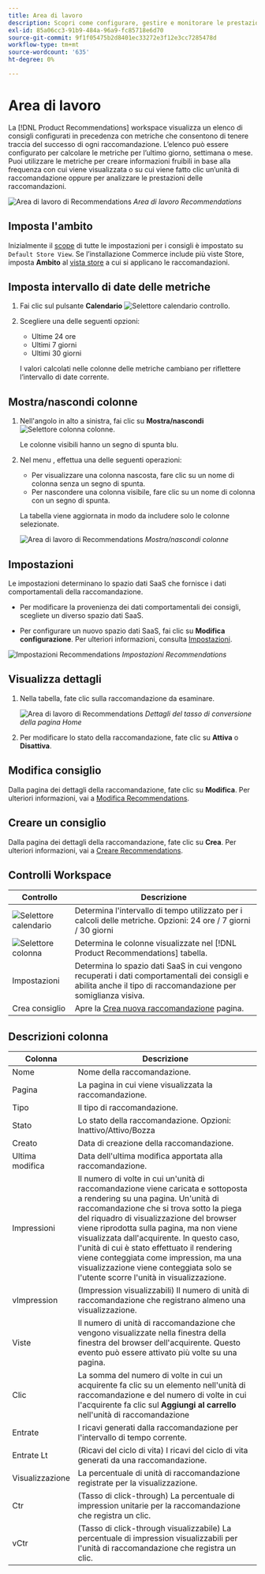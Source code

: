 ```yaml
---
title: Area di lavoro
description: Scopri come configurare, gestire e monitorare le prestazioni dei consigli di prodotto.
exl-id: 85a06cc3-91b9-484a-96a9-fc85718e6d70
source-git-commit: 9f1f05475b2d8401ec33272e3f12e3cc7285478d
workflow-type: tm+mt
source-wordcount: '635'
ht-degree: 0%

---
```


# Area di lavoro

La [!DNL Product Recommendations] workspace visualizza un elenco di consigli configurati in precedenza con metriche che consentono di tenere traccia del successo di ogni raccomandazione. L’elenco può essere configurato per calcolare le metriche per l’ultimo giorno, settimana o mese. Puoi utilizzare le metriche per creare informazioni fruibili in base alla frequenza con cui viene visualizzata o su cui viene fatto clic un’unità di raccomandazione oppure per analizzare le prestazioni delle raccomandazioni.

![Area di lavoro di Recommendations](assets/workspace.png)
_Area di lavoro Recommendations_

## Imposta l&#39;ambito

Inizialmente il [scope](https://docs.magento.com/user-guide/stores/websites-stores-views.html) di tutte le impostazioni per i consigli è impostato su `Default Store View`. Se l’installazione Commerce include più viste Store, imposta **Ambito** al [vista store](https://docs.magento.com/user-guide/configuration/scope.html) a cui si applicano le raccomandazioni.

## Imposta intervallo di date delle metriche

1. Fai clic sul pulsante **Calendario** ![Selettore calendario](assets/icon-calendar.png) controllo.

1. Scegliere una delle seguenti opzioni:

   - Ultime 24 ore
   - Ultimi 7 giorni
   - Ultimi 30 giorni

   I valori calcolati nelle colonne delle metriche cambiano per riflettere l’intervallo di date corrente.

## Mostra/nascondi colonne

1. Nell&#39;angolo in alto a sinistra, fai clic su **Mostra/nascondi** ![Selettore colonna](assets/icon-show-hide-columns.png) colonne.

   Le colonne visibili hanno un segno di spunta blu.

1. Nel menu , effettua una delle seguenti operazioni:

   - Per visualizzare una colonna nascosta, fare clic su un nome di colonna senza un segno di spunta.
   - Per nascondere una colonna visibile, fare clic su un nome di colonna con un segno di spunta.

   La tabella viene aggiornata in modo da includere solo le colonne selezionate.

   ![Area di lavoro di Recommendations](assets/workspace-select-columns.png)
   _Mostra/nascondi colonne_

## Impostazioni

Le impostazioni determinano lo spazio dati SaaS che fornisce i dati comportamentali della raccomandazione.

- Per modificare la provenienza dei dati comportamentali dei consigli, scegliete un diverso spazio dati SaaS.

- Per configurare un nuovo spazio dati SaaS, fai clic su **Modifica configurazione**. Per ulteriori informazioni, consulta [Impostazioni](settings.md).

![Impostazioni Recommendations](assets/settings.png)
_Impostazioni Recommendations_

## Visualizza dettagli

1. Nella tabella, fate clic sulla raccomandazione da esaminare.

   ![Area di lavoro di Recommendations](assets/recommendation-detail.png)
   _Dettagli del tasso di conversione della pagina Home_

1. Per modificare lo stato della raccomandazione, fate clic su **Attiva** o **Disattiva**.

## Modifica consiglio

Dalla pagina dei dettagli della raccomandazione, fate clic su **Modifica**. Per ulteriori informazioni, vai a [Modifica Recommendations](edit.md).

## Creare un consiglio

Dalla pagina dei dettagli della raccomandazione, fate clic su **Crea**. Per ulteriori informazioni, vai a [Creare Recommendations](create.md).

## Controlli Workspace

| Controllo | Descrizione |
|---|---|
| ![Selettore calendario](assets/icon-calendar.png) | Determina l&#39;intervallo di tempo utilizzato per i calcoli delle metriche. Opzioni: 24 ore / 7 giorni / 30 giorni |
| ![Selettore colonna](assets/icon-show-hide-columns.png) | Determina le colonne visualizzate nel [!DNL Product Recommendations] tabella. |
| Impostazioni | Determina lo spazio dati SaaS in cui vengono recuperati i dati comportamentali dei consigli e abilita anche il tipo di raccomandazione per somiglianza visiva. |
| Crea consiglio | Apre la [Crea nuova raccomandazione](create.md) pagina. |

## Descrizioni colonna

| Colonna | Descrizione |
|---|---|
| Nome | Nome della raccomandazione. |
| Pagina | La pagina in cui viene visualizzata la raccomandazione. |
| Tipo | Il tipo di raccomandazione. |
| Stato | Lo stato della raccomandazione. Opzioni: Inattivo/Attivo/Bozza |
| Creato | Data di creazione della raccomandazione. |
| Ultima modifica | Data dell&#39;ultima modifica apportata alla raccomandazione. |
| Impressioni | Il numero di volte in cui un&#39;unità di raccomandazione viene caricata e sottoposta a rendering su una pagina. Un&#39;unità di raccomandazione che si trova sotto la piega del riquadro di visualizzazione del browser viene riprodotta sulla pagina, ma non viene visualizzata dall&#39;acquirente. In questo caso, l&#39;unità di cui è stato effettuato il rendering viene conteggiata come impression, ma una visualizzazione viene conteggiata solo se l&#39;utente scorre l&#39;unità in visualizzazione. |
| vImpression | (Impression visualizzabili) Il numero di unità di raccomandazione che registrano almeno una visualizzazione. |
| Viste | Il numero di unità di raccomandazione che vengono visualizzate nella finestra della finestra del browser dell&#39;acquirente. Questo evento può essere attivato più volte su una pagina. |
| Clic | La somma del numero di volte in cui un acquirente fa clic su un elemento nell&#39;unità di raccomandazione e del numero di volte in cui l&#39;acquirente fa clic sul **Aggiungi al carrello** nell&#39;unità di raccomandazione |
| Entrate | I ricavi generati dalla raccomandazione per l&#39;intervallo di tempo corrente. |
| Entrate Lt | (Ricavi del ciclo di vita) I ricavi del ciclo di vita generati da una raccomandazione. |
| Visualizzazione | La percentuale di unità di raccomandazione registrate per la visualizzazione. |
| Ctr | (Tasso di click-through) La percentuale di impression unitarie per la raccomandazione che registra un clic. |
| vCtr | (Tasso di click-through visualizzabile) La percentuale di impression visualizzabili per l&#39;unità di raccomandazione che registra un clic. |
